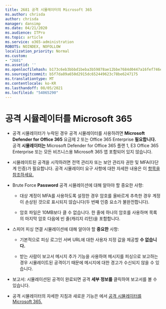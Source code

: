 ```yaml
---
title: 2681 공격 시뮬레이터의 Microsoft 365
ms.author: chrisda
author: chrisda
manager: dansimp
ms.date: 04/21/2020
ms.audience: ITPro
ms.topic: article
ms.service: o365-administration
ROBOTS: NOINDEX, NOFOLLOW
localization_priority: Normal
ms.custom:
- "2681"
ms.assetid: ''
ms.openlocfilehash: b173c6eb3bbbd1beba3b59878ae12bbe7684d0447a16fef746e5b97b82349e53
ms.sourcegitcommit: b5f7da89a650d2915dc652449623c78be6247175
ms.translationtype: MT
ms.contentlocale: ko-KR
ms.lasthandoff: 08/05/2021
ms.locfileid: "54065290"
---
```

# <a name="attack-simulator-in-microsoft-365"></a>공격 시뮬레이터를 Microsoft 365

- 공격 시뮬레이터가 누락된 경우 공격 시뮬레이터를 사용하려면 **Microsoft Defender for Office 365** 요금제 2 또는 Office 365 Enterprise **필요합니다.** 공격 **시뮬레이터는** Microsoft Defender for Office 365 플랜 1, E3 Office 365 Enterprise 또는 모든 비즈니스용 Microsoft 365 앱 포함되어 있지 않습니다.

- 시뮬레이트된 공격을 시작하려면 전역 관리자 또는 보안 관리자 권한 및 MFA(다단계 인증)가 필요합니다. 공격 시뮬레이터 요구 사항에 대한 자세한 내용은 이 [항목을 참조하세요.](/microsoft-365/security/office-365-security/attack-simulator)

- Brute Force **Password** 공격 시뮬레이션에 대해 알아야 할 중요한 사항:

  - 대상 계정이 MFA를 사용하도록 설정한 경우 암호를 올바르게 추측한 경우 계정이 손상된 것으로 표시되지 않습니다(두 번째 인증 요소가 불완전합니다).

  - 암호 파일은 10MB보다 클 수 없습니다. 한 줄에 하나의 암호를 사용하며 목록의 마지막 암호 다음에 빈 줄(캐리지 리턴)을 포함합니다.

- 스피어 피싱 연결 시뮬레이션에 대해 알아야 할 **중요한** 사항:

  - 기본적으로 피싱 로그인 서버 URL에 대한 사용자 지정 값을 제공할 **수 없습니다.**

  - 받는 사람이 보고서 [](/microsoft-365/security/office-365-security/enable-the-report-message-add-in) 메시지 추가 기능을 사용하여 메시지를 피싱으로 보고하는 경우 시뮬레이트된 공격이기 때문에 메시지에 대한 경고가 수신되지 않을 수 있습니다.

- 보고서: 시뮬레이션된 공격이 완료되면 공격 **세부 정보를** 클릭하여 보고서를 볼 수 있습니다.

- 공격 시뮬레이터의 자세한 지침과 새로운 기능은 에서 [공격 시뮬레이터를 Microsoft 365.](/microsoft-365/security/office-365-security/attack-simulator)
